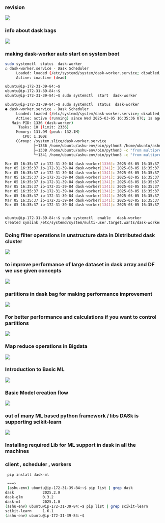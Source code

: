 ### revision 

<img src="rev1.png">

### info about dask bags 

<img src="rev2.png">


### making dask-worker auto start on system boot 

```sh
sudo systemctl  status  dask-worker
○ dask-worker.service - Dask Scheduler
     Loaded: loaded (/etc/systemd/system/dask-worker.service; disabled; preset: enabled)
     Active: inactive (dead)

ubuntu@ip-172-31-39-84:~$ 
ubuntu@ip-172-31-39-84:~$ 
ubuntu@ip-172-31-39-84:~$ sudo systemctl  start  dask-worker

ubuntu@ip-172-31-39-84:~$ sudo systemctl  status  dask-worker
● dask-worker.service - Dask Scheduler
     Loaded: loaded (/etc/systemd/system/dask-worker.service; disabled; preset: enabled)
     Active: active (running) since Wed 2025-03-05 16:35:36 UTC; 1s ago
   Main PID: 1336 (dask-worker)
      Tasks: 10 (limit: 2336)
     Memory: 131.9M (peak: 132.1M)
        CPU: 1.100s
     CGroup: /system.slice/dask-worker.service
             ├─1336 /home/ubuntu/ashu-env/bin/python3 /home/ubuntu/ashu-env/bin/dask-worker tcp://172.31.36.115:8786
             ├─1338 /home/ubuntu/ashu-env/bin/python3 -c "from multiprocessing.resource_tracker import main;main(10)"
             └─1341 /home/ubuntu/ashu-env/bin/python3 -c "from multiprocessing.spawn import spawn_main; spawn_main(tracker_fd=11, pipe_handle=17)" --multipro>

Mar 05 16:35:37 ip-172-31-39-84 dask-worker[1336]: 2025-03-05 16:35:37,105 - distributed.nanny - INFO -         Start Nanny at: 'tcp://172.31.39.84:38685'
Mar 05 16:35:37 ip-172-31-39-84 dask-worker[1341]: 2025-03-05 16:35:37,674 - distributed.worker - INFO -       Start worker at:   tcp://172.31.39.84:44531
Mar 05 16:35:37 ip-172-31-39-84 dask-worker[1341]: 2025-03-05 16:35:37,675 - distributed.worker - INFO -          Listening to:   tcp://172.31.39.84:44531
Mar 05 16:35:37 ip-172-31-39-84 dask-worker[1341]: 2025-03-05 16:35:37,675 - distributed.worker - INFO -          dashboard at:         172.31.39.84:45855
Mar 05 16:35:37 ip-172-31-39-84 dask-worker[1341]: 2025-03-05 16:35:37,675 - distributed.worker - INFO - Waiting to connect to:   tcp://172.31.36.115:8786
Mar 05 16:35:37 ip-172-31-39-84 dask-worker[1341]: 2025-03-05 16:35:37,675 - distributed.worker - INFO - -------------------------------------------------
Mar 05 16:35:37 ip-172-31-39-84 dask-worker[1341]: 2025-03-05 16:35:37,675 - distributed.worker - INFO -               Threads:                          1
Mar 05 16:35:37 ip-172-31-39-84 dask-worker[1341]: 2025-03-05 16:35:37,675 - distributed.worker - INFO -                Memory:                   1.92 GiB
Mar 05 16:35:37 ip-172-31-39-84 dask-worker[1341]: 2025-03-05 16:35:37,675 - distributed.worker - INFO -       Local Directory: /tmp/dask-scratch-space/worke>
Mar 05 16:35:37 ip-172-31-39-84 dask-worker[1341]: 2025-03-05 16:35:37,675 - distributed.worker - INFO - -------------------------------------------------


ubuntu@ip-172-31-39-84:~$ sudo systemctl  enable   dask-worker
Created symlink /etc/systemd/system/multi-user.target.wants/dask-worker.service → /etc/systemd/system/dask-worker.service.

```

### Doing filter operations in unstructure data in Distributed dask cluster

<img src="dds1.png">

### to improve performance of  large dataset in dask array and DF we use given concepts

<img src="dds2.png">

### partitions in dask bag for making performance improvement 

<img src="dds3.png">

### For better performance and calculations if you want to control partitions 

<img src="dds4.png">

### Map reduce operations in Bigdata 

<img src="dds5.png">

### Introduction to Basic ML 

<img src="ml1.png">


### Basic Model creation flow 

<img src="ml2.png">


### out of many ML based python framework / libs DASk is supporting scikit-learn

<img src="ml3.png">

### Installing required Lib for ML support in dask in all the machines 
### client , scheduler , workers

```sh
 pip install dask-ml 

 ===>
 (ashu-env) ubuntu@ip-172-31-39-84:~$ pip list | grep dask 
dask             2025.2.0
dask-glm         0.3.2
dask-ml          2025.1.0
(ashu-env) ubuntu@ip-172-31-39-84:~$ pip list | grep scikit-learn 
scikit-learn     1.6.1
(ashu-env) ubuntu@ip-172-31-39-84:~$ 
```
